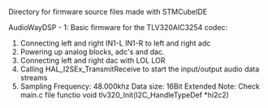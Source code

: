 Directory for firmware source files made with STMCubeIDE

AudioWayDSP - 1: 
  Basic firmware for the TLV320AIC3254 codec: 
  1. Connecting left and right IN1-L IN1-R to left and right adc
  2. Powering up analog blocks, adc's and dac.
  3. Connecting left and right dac with LOL LOR
  4. Calling HAL_I2SEx_TransmitReceive to start the input/output audio data streams
  5.  Sampling Frequency: 48.000khz
      Data size: 16Bit Extended 
  Note: Check main.c file functio void tlv320_Init(I2C_HandleTypeDef *hi2c2)
